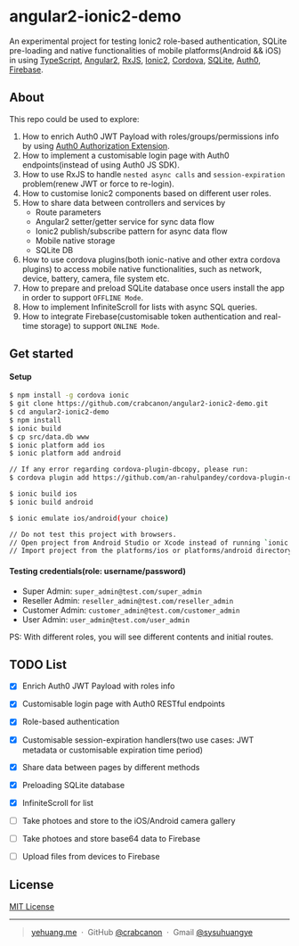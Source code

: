 # angular2-ionic2-demo

An experimental project for testing Ionic2 role-based authentication, SQLite pre-loading and native functionalities of mobile platforms(Android && iOS) in using [TypeScript](https://www.typescriptlang.org/), [Angular2](https://angular.io/), [RxJS](http://reactivex.io/), [Ionic2](http://ionicframework.com/), [Cordova](https://cordova.apache.org/), [SQLite](https://www.sqlite.org/), [Auth0](https://auth0.com/), [Firebase](https://firebase.google.com/).  

## About

This repo could be used to explore:

1. How to enrich Auth0 JWT Payload with roles/groups/permissions info by using [Auth0 Authorization Extension](https://auth0.com/docs/extensions/authorization-extension).
2. How to implement a customisable login page with Auth0 endpoints(instead of using Auth0 JS SDK).
3. How to use RxJS to handle `nested async calls` and `session-expiration` problem(renew JWT or force to re-login).
4. How to customise Ionic2 components based on different user roles.
5. How to share data between controllers and services by
    * Route parameters
    * Angular2 setter/getter service for sync data flow
    * Ionic2 publish/subscribe pattern for async data flow
    * Mobile native storage
    * SQLite DB
6. How to use cordova plugins(both ionic-native and other extra cordova plugins) to access mobile native functionalities, such as network, device, battery, camera, file system etc. 
7. How to prepare and preload SQLite database once users install the app in order to support `OFFLINE Mode`.
8. How to implement InfiniteScroll for lists with async SQL queries.
9. How to integrate Firebase(customisable token authentication and real-time storage) to support `ONLINE Mode`.

## Get started

#### Setup 

```sh
$ npm install -g cordova ionic
$ git clone https://github.com/crabcanon/angular2-ionic2-demo.git
$ cd angular2-ionic2-demo
$ npm install
$ ionic build
$ cp src/data.db www
$ ionic platform add ios
$ ionic platform add android

// If any error regarding cordova-plugin-dbcopy, please run:
$ cordova plugin add https://github.com/an-rahulpandey/cordova-plugin-dbcopy.git --save

$ ionic build ios
$ ionic build android

$ ionic emulate ios/android(your choice)

// Do not test this project with browsers.
// Open project from Android Studio or Xcode instead of running `ionic emulate`.
// Import project from the platforms/ios or platforms/android directory.
```

#### Testing credentials(role: username/password)

* Super Admin: `super_admin@test.com/super_admin`
* Reseller Admin: `reseller_admin@test.com/reseller_admin`
* Customer Admin: `customer_admin@test.com/customer_admin`
* User Admin: `user_admin@test.com/user_admin`

PS: With different roles, you will see different contents and initial routes.

## TODO List

- [x] Enrich Auth0 JWT Payload with roles info
- [x] Customisable login page with Auth0 RESTful endpoints
- [x] Role-based authentication
- [x] Customisable session-expiration handlers(two use cases: JWT metadata or customisable expiration time period)
- [x] Share data between pages by different methods
- [x] Preloading SQLite database
- [x] InfiniteScroll for list
- [ ] Take photoes and store to the iOS/Android camera gallery
- [ ] Take photoes and store base64 data to Firebase
- [ ] Upload files from devices to Firebase 


## License

[MIT License](http://choosealicense.com/licenses/mit/)

---

> [yehuang.me](https://yehuang.me) &nbsp;&middot;&nbsp;
> GitHub [@crabcanon](https://github.com/crabcanon) &nbsp;&middot;&nbsp;
> Gmail [@sysuhuangye](<mailto:sysuhuangye@gmail.com>)  